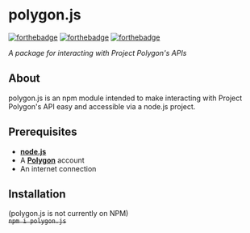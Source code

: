# polygon.js 

[![forthebadge](https://forthebadge.com/images/badges/0-percent-optimized.svg)](https://forthebadge.com)
[![forthebadge](https://forthebadge.com/images/badges/mom-made-pizza-rolls.svg)](https://forthebadge.com)
[![forthebadge](https://forthebadge.com/images/badges/powered-by-comcast.svg)](https://forthebadge.com)

*A package for interacting with Project Polygon's APIs*

## About

polygon.js is an npm module intended to make interacting with Project Polygon's API easy and accessible via a node.js project.

## Prerequisites

- [**node.js**](https://nodejs.org/en/download/)
- A [**Polygon**](https://polygon.pizzaboxer.xyz/) account
- An internet connection

## Installation

(polygon.js is not currently on NPM)  
~~`npm i polygon.js`~~  
